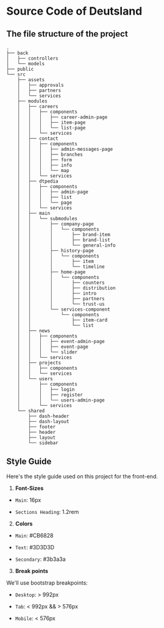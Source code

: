# Source Code of Deutsland

## The file structure of the project

```
.
├── back
│   ├── controllers
│   └── models
├── public
└── src
    ├── assets
    │   ├── approvals
    │   ├── partners
    │   └── services
    ├── modules
    │   ├── careers
    │   │   ├── components
    │   │   │   ├── career-admin-page
    │   │   │   ├── item-page
    │   │   │   └── list-page
    │   │   └── services
    │   ├── contact
    │   │   ├── components
    │   │   │   ├── admin-messages-page
    │   │   │   ├── branches
    │   │   │   ├── form
    │   │   │   ├── info
    │   │   │   └── map
    │   │   └── services
    │   ├── dtpedia
    │   │   ├── components
    │   │   │   ├── admin-page
    │   │   │   ├── list
    │   │   │   └── page
    │   │   └── services
    │   ├── main
    │   │   └── submodules
    │   │       ├── company-page
    │   │       │   └── components
    │   │       │       ├── brand-item
    │   │       │       ├── brand-list
    │   │       │       └── general-info
    │   │       ├── history-page
    │   │       │   └── components
    │   │       │       ├── item
    │   │       │       └── timeline
    │   │       ├── home-page
    │   │       │   └── components
    │   │       │       ├── counters
    │   │       │       ├── distribution
    │   │       │       ├── intro
    │   │       │       ├── partners
    │   │       │       └── trust-us
    │   │       └── services-component
    │   │           └── components
    │   │               ├── item-card
    │   │               └── list
    │   ├── news
    │   │   ├── components
    │   │   │   ├── event-admin-page
    │   │   │   ├── event-page
    │   │   │   └── slider
    │   │   └── services
    │   ├── projects
    │   │   ├── components
    │   │   └── services
    │   └── users
    │       ├── components
    │       │   ├── login
    │       │   ├── register
    │       │   └── users-admin-page
    │       └── services
    └── shared
        ├── dash-header
        ├── dash-layout
        ├── footer
        ├── header
        ├── layout
        └── sidebar
```

## Style Guide

Here's the style guide used on this project for the front-end.

1. **Font-Sizes**

- `Main`: 16px

- `Sections Heading`: 1.2rem

2. **Colors**

- `Main`: #CB6828

- `Text`: #3D3D3D

- `Secondary`: #3b3a3a

3. **Break points**

We'll use bootstrap breakpoints:

- `Desktop`: > 992px

- `Tab`: < 992px && > 576px

- `Mobile`: < 576px
